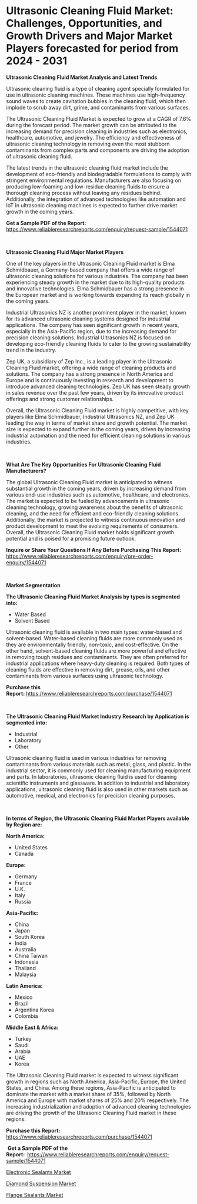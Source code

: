 <p><h1>Ultrasonic Cleaning Fluid Market: Challenges, Opportunities, and Growth Drivers and Major Market Players forecasted for period from 2024 - 2031</h1></p><p><strong>Ultrasonic Cleaning Fluid Market Analysis and Latest Trends</strong></p>
<p><p>Ultrasonic cleaning fluid is a type of cleaning agent specially formulated for use in ultrasonic cleaning machines. These machines use high-frequency sound waves to create cavitation bubbles in the cleaning fluid, which then implode to scrub away dirt, grime, and contaminants from various surfaces.</p><p>The Ultrasonic Cleaning Fluid Market is expected to grow at a CAGR of 7.6% during the forecast period. The market growth can be attributed to the increasing demand for precision cleaning in industries such as electronics, healthcare, automotive, and jewelry. The efficiency and effectiveness of ultrasonic cleaning technology in removing even the most stubborn contaminants from complex parts and components are driving the adoption of ultrasonic cleaning fluid.</p><p>The latest trends in the ultrasonic cleaning fluid market include the development of eco-friendly and biodegradable formulations to comply with stringent environmental regulations. Manufacturers are also focusing on producing low-foaming and low-residue cleaning fluids to ensure a thorough cleaning process without leaving any residues behind. Additionally, the integration of advanced technologies like automation and IoT in ultrasonic cleaning machines is expected to further drive market growth in the coming years.</p></p>
<p><strong>Get a Sample PDF of the Report:&nbsp;</strong> <a href="https://www.reliableresearchreports.com/enquiry/request-sample/1544071">https://www.reliableresearchreports.com/enquiry/request-sample/1544071</a></p>
<p>&nbsp;</p>
<p><strong>Ultrasonic Cleaning Fluid Major Market Players</strong></p>
<p><p> </p><p>One of the key players in the Ultrasonic Cleaning Fluid market is Elma Schmidbauer, a Germany-based company that offers a wide range of ultrasonic cleaning solutions for various industries. The company has been experiencing steady growth in the market due to its high-quality products and innovative technologies. Elma Schmidbauer has a strong presence in the European market and is working towards expanding its reach globally in the coming years.</p><p>Industrial Ultrasonics NZ is another prominent player in the market, known for its advanced ultrasonic cleaning systems designed for industrial applications. The company has seen significant growth in recent years, especially in the Asia-Pacific region, due to the increasing demand for precision cleaning solutions. Industrial Ultrasonics NZ is focused on developing eco-friendly cleaning fluids to cater to the growing sustainability trend in the industry.</p><p>Zep UK, a subsidiary of Zep Inc., is a leading player in the Ultrasonic Cleaning Fluid market, offering a wide range of cleaning products and solutions. The company has a strong presence in North America and Europe and is continuously investing in research and development to introduce advanced cleaning technologies. Zep UK has seen steady growth in sales revenue over the past few years, driven by its innovative product offerings and strong customer relationships.</p><p>Overall, the Ultrasonic Cleaning Fluid market is highly competitive, with key players like Elma Schmidbauer, Industrial Ultrasonics NZ, and Zep UK leading the way in terms of market share and growth potential. The market size is expected to expand further in the coming years, driven by increasing industrial automation and the need for efficient cleaning solutions in various industries.</p></p>
<p>&nbsp;</p>
<p><strong>What Are The Key Opportunities For Ultrasonic Cleaning Fluid Manufacturers?</strong></p>
<p><p>The global Ultrasonic Cleaning Fluid market is anticipated to witness substantial growth in the coming years, driven by increasing demand from various end-use industries such as automotive, healthcare, and electronics. The market is expected to be fueled by advancements in ultrasonic cleaning technology, growing awareness about the benefits of ultrasonic cleaning, and the need for efficient and eco-friendly cleaning solutions. Additionally, the market is projected to witness continuous innovation and product development to meet the evolving requirements of consumers. Overall, the Ultrasonic Cleaning Fluid market holds significant growth potential and is poised for a promising future outlook.</p></p>
<p><strong>Inquire or Share Your Questions If Any Before Purchasing This Report:</strong> <a href="https://www.reliableresearchreports.com/enquiry/pre-order-enquiry/1544071">https://www.reliableresearchreports.com/enquiry/pre-order-enquiry/1544071</a></p>
<p>&nbsp;</p>
<p><strong>Market Segmentation</strong></p>
<p><strong>The Ultrasonic Cleaning Fluid Market Analysis by types is segmented into:</strong></p>
<p><ul><li>Water Based</li><li>Solvent Based</li></ul></p>
<p><p>Ultrasonic cleaning fluid is available in two main types: water-based and solvent-based. Water-based cleaning fluids are more commonly used as they are environmentally friendly, non-toxic, and cost-effective. On the other hand, solvent-based cleaning fluids are more powerful and effective in removing tough residues and contaminants. They are often preferred for industrial applications where heavy-duty cleaning is required. Both types of cleaning fluids are effective in removing dirt, grease, oils, and other contaminants from various surfaces using ultrasonic technology.</p></p>
<p><strong>Purchase this Report:&nbsp;</strong><a href="https://www.reliableresearchreports.com/purchase/1544071">https://www.reliableresearchreports.com/purchase/1544071</a></p>
<p>&nbsp;</p>
<p><strong>The Ultrasonic Cleaning Fluid Market Industry Research by Application is segmented into:</strong></p>
<p><ul><li>Industrial</li><li>Laboratory</li><li>Other</li></ul></p>
<p><p>Ultrasonic cleaning fluid is used in various industries for removing contaminants from various materials such as metal, glass, and plastic. In the industrial sector, it is commonly used for cleaning manufacturing equipment and parts. In laboratories, ultrasonic cleaning fluid is used for cleaning scientific instruments and glassware. In addition to industrial and laboratory applications, ultrasonic cleaning fluid is also used in other markets such as automotive, medical, and electronics for precision cleaning purposes.</p></p>
<p>&nbsp;</p>
<p><strong>In terms of Region, the Ultrasonic Cleaning Fluid Market Players available by Region are:</strong></p>
<p>
    <p> <strong> North America: </strong>
        <ul>
            <li>United States</li>
            <li>Canada</li>
        </ul>
        </p> 
    <p> <strong> Europe: </strong>
        <ul>
            <li>Germany</li>
            <li>France</li>
            <li>U.K.</li>
            <li>Italy</li>
            <li>Russia</li>
        </ul>
        </p> 
    <p> <strong> Asia-Pacific: </strong>
        <ul>
            <li>China</li>
            <li>Japan</li>
            <li>South Korea</li>
            <li>India</li>
            <li>Australia</li>
            <li>China Taiwan</li>
            <li>Indonesia</li>
            <li>Thailand</li>
            <li>Malaysia</li>
        </ul>
        </p> 
    <p> <strong> Latin America: </strong>
        <ul>
            <li>Mexico</li>
            <li>Brazil</li>
            <li>Argentina Korea</li>
            <li>Colombia</li>
        </ul>
        </p> 
    <p> <strong> Middle East & Africa: </strong>
        <ul>
            <li>Turkey</li>
            <li>Saudi</li>
            <li>Arabia</li>
            <li>UAE</li>
            <li>Korea</li>
        </ul>
    </p>
    </p>
<p><p>The Ultrasonic Cleaning Fluid market is expected to witness significant growth in regions such as North America, Asia-Pacific, Europe, the United States, and China. Among these regions, Asia-Pacific is anticipated to dominate the market with a market share of 35%, followed by North America and Europe with market shares of 25% and 20% respectively. The increasing industrialization and adoption of advanced cleaning technologies are driving the growth of the Ultrasonic Cleaning Fluid market in these regions.</p></p>
<p><strong>Purchase this Report: </strong><a href="https://www.reliableresearchreports.com/purchase/1544071">https://www.reliableresearchreports.com/purchase/1544071</a></p>
<p>&nbsp;<strong>Get a Sample PDF of the Report:&nbsp;&nbsp;</strong><a href="https://www.reliableresearchreports.com/enquiry/request-sample/1544071">https://www.reliableresearchreports.com/enquiry/request-sample/1544071</a></p>
<p><strong></strong></p>
<p><p><a href="https://github.com/wwwkeltoum/Market-Research-Report-List-2/blob/main/electronic-sealants-market.md">Electronic Sealants Market</a></p><p><a href="https://github.com/nicholepatriciadoylenwnrjr0/Market-Research-Report-List-1/blob/main/diamond-suspension-market.md">Diamond Suspension Market</a></p><p><a href="https://github.com/gamblestampleyjenny50m5sl6/Market-Research-Report-List-1/blob/main/flange-sealants-market.md">Flange Sealants Market</a></p></p>